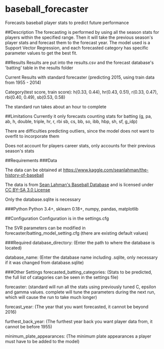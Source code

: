 # baseball_forecaster
Forecasts baseball player stats to predict future performance


##Description
The forecasting is performed by using all the season stats for players within the specified range. Then it will take the previous season's player stats and forecast them to the forecast year. The model used is a Support Vector Regression, and each forecasted category has specific parameter values to get the best fit.

##Results
Results are put into the results.csv and the forecast database's 'batting' table in the results folder

Current Results with standard forecaster (predicting 2015, using train data from 1955 - 2014)

Category(test score, train score): h(0.33, 0.44), hr(0.43, 0.51), r(0.33, 0.47), rbi(0.40, 0.49), sb(0.53, 0.58)

The standard run takes about an hour to complete

##Limitations
Currently it only forecasts counting stats for batting (g, pa, ab, h, double, triple, hr, r, rbi sb, cs, bb, so, ibb, hbp, sh, sf, g_idp)

There are difficulties predicting outliers, since the model does not want to overfit to incorporate them

Does not account for players career stats, only accounts for their previous season's stats


##Requirements
###Data

The data can be obtained at https://www.kaggle.com/seanlahman/the-history-of-baseball

The data is from [Sean Lahman's Baseball Database](http://www.seanlahman.com/baseball-archive/statistics/) and is licensed under
[CC BY-SA 3.0 License](http://creativecommons.org/licenses/by-sa/3.0/)

Only the database.sqlite is necessary

###Python
Python 3.4+, sklearn 0.18+, numpy, pandas, matplotlib

##Configuration
Configuration is in the settings.cfg

The SVR parameters can be modified in forecaster/batting_model_setting.cfg (there are existing default values)

###Required
database_directory: (Enter the path to where the database is located)

database_name: (Enter the database name including .sqlite, only necessary if it was changed from database.sqlite)

###Other Settings
forecasted_batting_categories: (Stats to be predicted, the full list of catagories can be seen in the settings file)

forecaster: (standard will run all the stats using previously tuned C, epsilon and gamma values. complete will tune the parameters during the next run, which will cause the run to take much longer)

forecast_year: (The year that you want forecasted, it cannot be beyond 2016)

furthest_back_year: (The furthest year back you want player data from, it cannot be before 1955)

minimum_plate_appearances: (The minimum plate appearances a player must have to be added to the model)
